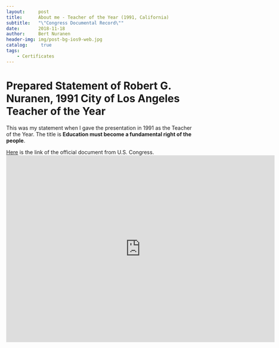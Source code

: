 ```yaml
---
layout:     post
title:      About me - Teacher of the Year (1991, California)
subtitle:   "\"Congress Documental Record\""
date:       2018-11-18
author:     Bert Nuranen
header-img: img/post-bg-ios9-web.jpg
catalog: 	 true
tags:
    - Certificates
---
```


# Prepared Statement of Robert G. Nuranen, 1991 City of Los Angeles Teacher of the Year
This was my statement when I gave the presentation in 1991 as the Teacher of the Year. The title is **Education must become a fundamental right of the people**. 

<a href="https://bertnuranen.github.io/Bert G Nuranen - Teacher of the Year 91'.pdf">Here</a> is the link of the official document from U.S. Congress. 
<br>
<embed src="https://drive.google.com/viewerng/
viewer?embedded=true&url=https://bertnuranen.github.io/Bert G Nuranen - Teacher of the Year 91'.pdf" width="720" height="500">
